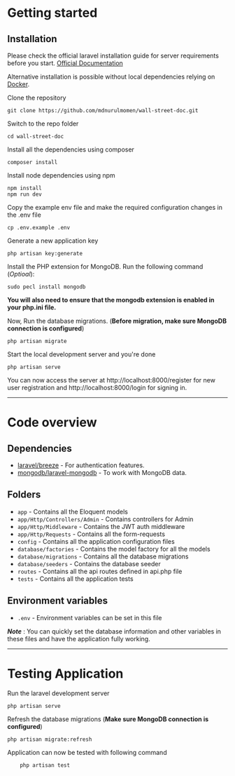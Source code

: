 # Getting started

## Installation

Please check the official laravel installation guide for server requirements before you start. [Official Documentation](https://laravel.com/docs/10.x/installation)

Alternative installation is possible without local dependencies relying on [Docker](#docker). 

Clone the repository

    git clone https://github.com/mdnurulmomen/wall-street-doc.git

Switch to the repo folder

    cd wall-street-doc

Install all the dependencies using composer

    composer install

Install node dependencies using npm

    npm install
    npm run dev

Copy the example env file and make the required configuration changes in the .env file

    cp .env.example .env

Generate a new application key

    php artisan key:generate

Install the PHP extension for MongoDB. Run the following command (*Optioal*):

```
sudo pecl install mongodb
```

**You will also need to ensure that the mongodb extension is enabled in your php.ini file.**

Now, Run the database migrations.
(**Before migration, make sure MongoDB connection is configured**)

    php artisan migrate

Start the local development server and you're done

    php artisan serve

You can now access the server at http://localhost:8000/register for new user registration and http://localhost:8000/login for signing in.

----------

# Code overview

## Dependencies

- [laravel/breeze](https://laravel.com/docs/10.x/starter-kits#laravel-breeze) - For authentication features.
- [mongodb/laravel-mongodb](https://www.mongodb.com/docs/drivers/php/laravel-mongodb/current/) - To work with MongoDB data.

## Folders

- `app` - Contains all the Eloquent models
- `app/Http/Controllers/Admin` - Contains controllers for Admin
- `app/Http/Middleware` - Contains the JWT auth middleware
- `app/Http/Requests` - Contains all the form-requests
- `config` - Contains all the application configuration files
- `database/factories` - Contains the model factory for all the models
- `database/migrations` - Contains all the database migrations
- `database/seeders` - Contains the database seeder
- `routes` - Contains all the api routes defined in api.php file
- `tests` - Contains all the application tests

## Environment variables

- `.env` - Environment variables can be set in this file

***Note*** : You can quickly set the database information and other variables in these files and have the application fully working.

----------

# Testing Application

Run the laravel development server

    php artisan serve

Refresh the database migrations 
(**Make sure MongoDB connection is configured**)

    php artisan migrate:refresh

Application can now be tested with following command

```
    php artisan test
```
